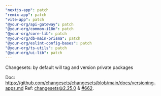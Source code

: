 ```yaml
---
"nextjs-app": patch
"remix-app": patch
"vite-app": patch
"@your-org/api-gateway": patch
"@your-org/common-i18n": patch
"@your-org/core-lib": patch
"@your-org/db-main-prisma": patch
"@your-org/eslint-config-bases": patch
"@your-org/ts-utils": patch
"@your-org/ui-lib": patch
---
```


Changesets: by default will tag and version private packages

Doc: https://github.com/changesets/changesets/blob/main/docs/versioning-apps.md
Ref: [changesets@2.25.0](https://github.com/changesets/changesets/releases/tag/%40changesets%2Fcli%402.25.0) & [#662](https://github.com/changesets/changesets/pull/662).
